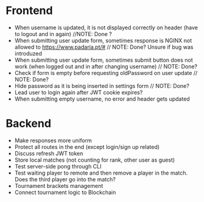 # Frontend
- When username is updated, it is not displayed correctly on header (have to logout and in again) //NOTE: Done ?
- When submitting user update form, sometimes response is NGINX not allowed to https://www.padaria.pt/# // NOTE: Done? Unsure if bug was introduzed
- When submitting user update form, sometimes submit button does not work (when logged out and in after changing username) // NOTE: Done?
- Check if form is empty before requesting oldPassword on user update // NOTE: Done?
- Hide password as it is being inserted in settings form // NOTE: Done?
- Lead user to login again after JWT cookie expires?
- When submitting empty username, no error and header gets updated

# Backend
- Make responses more uniform
- Protect all routes in the end (except login/sign up related)
- Discuss refresh JWT token
- Store local matches (not counting for rank, other user as guest)
- Test server-side pong through CLI
- Test waiting player to remote and then remove a player in the match. Does the third player go into the match?
- Tournament brackets management
- Connect tournament logic to Blockchain
